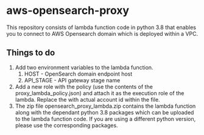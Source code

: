# aws-opensearch-proxy

This repository consists of lambda function code in python 3.8 that enables you to connect to AWS Opensearch domain which is deployed within a VPC.

## Things to do

1. Add two environment variables to the lambda function.
    1. HOST - OpenSearch domain endpoint host
    2. API_STAGE - API gateway stage name
2. Add a new role with the policy (use the contents of the proxy_lambda_policy.json) and attach it as the execution role of the lambda. Replace the <accountId> with actual account id within the file.
3. The zip file opensearch_proxy_lambda.zip contains the lambda function along with the dependant python 3.8 packages which can be uploaded to the lambda function code. If you are using a different python version, please use the corresponding packages.
